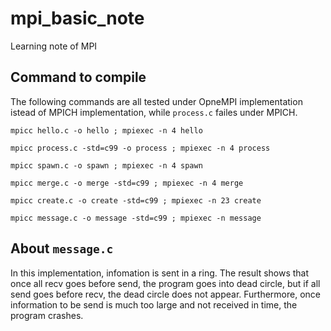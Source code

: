 # mpi_basic_note

Learning note of MPI

## Command to compile

The following commands are all tested under OpneMPI implementation istead of
MPICH implementation, while `process.c` failes under MPICH.
```
mpicc hello.c -o hello ; mpiexec -n 4 hello
```
```
mpicc process.c -std=c99 -o process ; mpiexec -n 4 process
```
```
mpicc spawn.c -o spawn ; mpiexec -n 4 spawn
```
```
mpicc merge.c -o merge -std=c99 ; mpiexec -n 4 merge
```
```
mpicc create.c -o create -std=c99 ; mpiexec -n 23 create
```
```
mpicc message.c -o message -std=c99 ; mpiexec -n message
```

## About `message.c`

In this implementation, infomation is sent in a ring. The result shows that once
all recv goes before send, the program goes into dead circle, but if all send
goes before recv, the dead circle does not appear. Furthermore, once information
to be send is much too large and not received in time, the program crashes.
